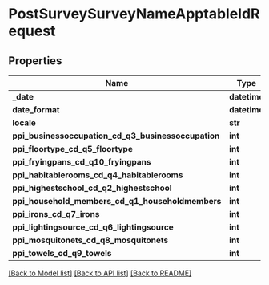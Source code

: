 # PostSurveySurveyNameApptableIdRequest

## Properties
Name | Type | Description | Notes
------------ | ------------- | ------------- | -------------
**_date** | **datetime** |  | [optional] 
**date_format** | **datetime** |  | [optional] 
**locale** | **str** |  | [optional] 
**ppi_businessoccupation_cd_q3_businessoccupation** | **int** |  | [optional] 
**ppi_floortype_cd_q5_floortype** | **int** |  | [optional] 
**ppi_fryingpans_cd_q10_fryingpans** | **int** |  | [optional] 
**ppi_habitablerooms_cd_q4_habitablerooms** | **int** |  | [optional] 
**ppi_highestschool_cd_q2_highestschool** | **int** |  | [optional] 
**ppi_household_members_cd_q1_householdmembers** | **int** |  | [optional] 
**ppi_irons_cd_q7_irons** | **int** |  | [optional] 
**ppi_lightingsource_cd_q6_lightingsource** | **int** |  | [optional] 
**ppi_mosquitonets_cd_q8_mosquitonets** | **int** |  | [optional] 
**ppi_towels_cd_q9_towels** | **int** |  | [optional] 

[[Back to Model list]](../README.md#documentation-for-models) [[Back to API list]](../README.md#documentation-for-api-endpoints) [[Back to README]](../README.md)


